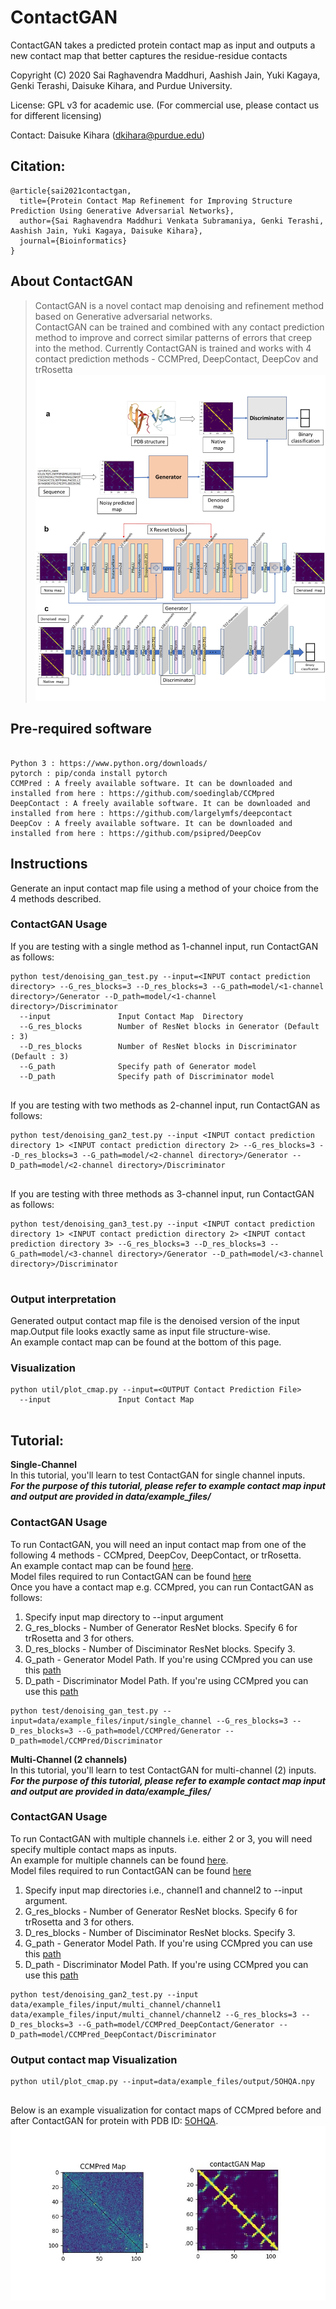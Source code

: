# ContactGAN
ContactGAN takes a predicted protein contact map as input and outputs a new contact map that better captures the residue-residue contacts

Copyright (C) 2020 Sai Raghavendra Maddhuri, Aashish Jain, Yuki Kagaya, Genki Terashi, Daisuke Kihara, and Purdue University.

License: GPL v3 for academic use. (For commercial use, please contact us for different licensing)

Contact: Daisuke Kihara (dkihara@purdue.edu)
## Citation:
```
@article{sai2021contactgan,
  title={Protein Contact Map Refinement for Improving Structure Prediction Using Generative Adversarial Networks},
  author={Sai Raghavendra Maddhuri Venkata Subramaniya, Genki Terashi, Aashish Jain, Yuki Kagaya, Daisuke Kihara},
  journal={Bioinformatics}
}
```
## About ContactGAN  
> ContactGAN is a novel contact map denoising and refinement method based on Generative adversarial networks.  
> ContactGAN can be trained and combined with any contact prediction method to improve and correct similar patterns of errors that creep into the method.
> Currently ContactGAN is trained and works with 4 contact prediction methods - CCMPred, DeepContact, DeepCov and trRosetta
![](https://github.com/kiharalab/ContactGAN/blob/master/data/git/fig1.png)   


## Pre-required software
```

Python 3 : https://www.python.org/downloads/  
pytorch : pip/conda install pytorch  
CCMPred : A freely available software. It can be downloaded and installed from here : https://github.com/soedinglab/CCMpred  
DeepContact : A freely available software. It can be downloaded and installed from here : https://github.com/largelymfs/deepcontact   
DeepCov : A freely available software. It can be downloaded and installed from here : https://github.com/psipred/DeepCov  

```
## Instructions  
Generate an input contact map file using a method of your choice from the 4 methods described.  
### ContactGAN Usage  
If you are testing with a single method as 1-channel input, run ContactGAN as follows:  
```
python test/denoising_gan_test.py --input=<INPUT contact prediction directory> --G_res_blocks=3 --D_res_blocks=3 --G_path=model/<1-channel directory>/Generator --D_path=model/<1-channel directory>/Discriminator
  --input               Input Contact Map  Directory  
  --G_res_blocks        Number of ResNet blocks in Generator (Default : 3)
  --D_res_blocks        Number of ResNet blocks in Discriminator (Default : 3)
  --G_path              Specify path of Generator model
  --D_path              Specify path of Discriminator model
  
```
If you are testing with two methods as 2-channel input, run ContactGAN as follows:  
```
python test/denoising_gan2_test.py --input <INPUT contact prediction directory 1> <INPUT contact prediction directory 2> --G_res_blocks=3 --D_res_blocks=3 --G_path=model/<2-channel directory>/Generator --D_path=model/<2-channel directory>/Discriminator
 
```
If you are testing with three methods as 3-channel input, run ContactGAN as follows:  
```
python test/denoising_gan3_test.py --input <INPUT contact prediction directory 1> <INPUT contact prediction directory 2> <INPUT contact prediction directory 3> --G_res_blocks=3 --D_res_blocks=3 --G_path=model/<3-channel directory>/Generator --D_path=model/<3-channel directory>/Discriminator
 
```
### Output interpretation  
Generated output contact map file is the denoised version of the input map.Output file looks exactly same as input file structure-wise.  
An example contact map can be found at the bottom of this page.  
### Visualization    
```
python util/plot_cmap.py --input=<OUTPUT Contact Prediction File>
  --input               Input Contact Map    
  
```

## Tutorial: 
**Single-Channel**  
In this tutorial, you'll learn to test ContactGAN for single channel inputs.  
***For the purpose of this tutorial, please refer to example contact map input and output are provided in data/example_files/***   

### ContactGAN Usage  
To run ContactGAN, you will need an input contact map from one of the following 4 methods - CCMpred, DeepCov, DeepContact, or trRosetta.  
An example contact map can be found [here](https://github.com/kiharalab/ContactGAN/tree/master/data/example_files/input/single_channel).  
Model files required to run ContactGAN can be found [here](https://github.com/kiharalab/ContactGAN/tree/master/model/CCMPred)   
Once you have a contact map e.g. CCMpred, you can run ContactGAN as follows:  
1) Specify input map directory to --input argument
2) G_res_blocks - Number of Generator ResNet blocks. Specify 6 for trRosetta and 3 for others.  
3) D_res_blocks - Number of Disciminator ResNet blocks. Specify 3.  
4) G_path - Generator Model Path. If you're using CCMpred you can use this [path](https://github.com/kiharalab/ContactGAN/tree/master/model/CCMPred/Generator)  
5) D_path - Discriminator Model Path. If you're using CCMpred you can use this [path](https://github.com/kiharalab/ContactGAN/tree/master/model/CCMPred/Discriminator)  

```
python test/denoising_gan_test.py --input=data/example_files/input/single_channel --G_res_blocks=3 --D_res_blocks=3 --G_path=model/CCMPred/Generator --D_path=model/CCMPred/Discriminator

```

**Multi-Channel (2 channels)**  
In this tutorial, you'll learn to test ContactGAN for multi-channel (2) inputs.  
***For the purpose of this tutorial, please refer to example contact map input and output are provided in data/example_files/***   

### ContactGAN Usage  
To run ContactGAN with multiple channels i.e. either 2 or 3, you will need specify multiple contact maps as inputs.  
An example for multiple channels can be found [here](https://github.com/kiharalab/ContactGAN/tree/master/data/example_files/input/multi_channel).  
Model files required to run ContactGAN can be found [here](https://github.com/kiharalab/ContactGAN/tree/master/model/CCMPred_DeepContact)   
1) Specify input map directories i.e., channel1 and channel2 to --input argument.  
2) G_res_blocks - Number of Generator ResNet blocks. Specify 6 for trRosetta and 3 for others.  
3) D_res_blocks - Number of Disciminator ResNet blocks. Specify 3.  
4) G_path - Generator Model Path. If you're using CCMpred you can use this [path](https://github.com/kiharalab/ContactGAN/tree/master/model/CCMPred_DeepContact/Generator)  
5) D_path - Discriminator Model Path. If you're using CCMpred you can use this [path](https://github.com/kiharalab/ContactGAN/tree/master/model/CCMPred_DeepContact/Discriminator)  

```
python test/denoising_gan2_test.py --input data/example_files/input/multi_channel/channel1 data/example_files/input/multi_channel/channel2 --G_res_blocks=3 --D_res_blocks=3 --G_path=model/CCMPred_DeepContact/Generator --D_path=model/CCMPred_DeepContact/Discriminator

```
### Output contact map Visualization  
```
python util/plot_cmap.py --input=data/example_files/output/5OHQA.npy
 
```
Below is an example visualization for contact maps of CCMpred before and after ContactGAN for protein with PDB ID: [5OHQA](http://www.rcsb.org/structure/5OHQ).      
![](https://github.com/kiharalab/ContactGAN/blob/master/data/git/fig2.jpg)   
